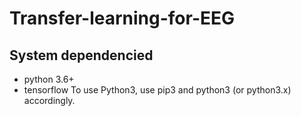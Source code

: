 # Transfer-learning-for-EEG
## System dependencied
- python 3.6+
- tensorflow
To use Python3, use pip3 and python3 (or python3.x) accordingly.
